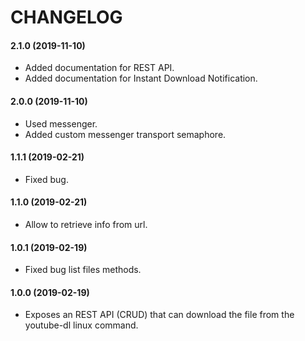 CHANGELOG
=========

#### 2.1.0 (2019-11-10)

* Added documentation for REST API.
* Added documentation for Instant Download Notification.

#### 2.0.0 (2019-11-10)

* Used messenger.
* Added custom messenger transport semaphore.

#### 1.1.1 (2019-02-21)

* Fixed bug.

#### 1.1.0 (2019-02-21)

* Allow to retrieve info from url.

#### 1.0.1 (2019-02-19)

* Fixed bug list files methods.

#### 1.0.0 (2019-02-19)

* Exposes an REST API (CRUD) that can download the file from the youtube-dl linux command.
